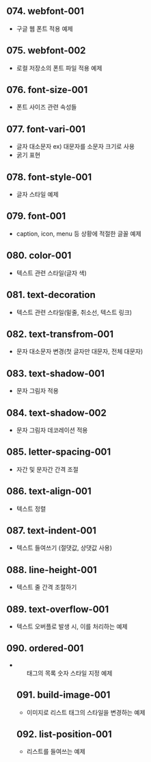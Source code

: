 ## 074. webfont-001
+ 구글 웹 폰트 적용 예제

## 075. webfont-002
+ 로컬 저장소의 폰트 파일 적용 예제

## 076. font-size-001
+ 폰트 사이즈 관련 속성들

## 077. font-vari-001
+ 글자 대소문자 ex) 대문자를 소문자 크기로 사용 
+ 굵기 표현

## 078. font-style-001
+ 글자 스타일 예제

## 079. font-001
+ caption, icon, menu 등 상황에 적절한 글꼴 예제

## 080. color-001
+ 텍스트 관련 스타일(글자 색)

## 081. text-decoration
+ 텍스트 관련 스타일(밑줄, 취소선, 텍스트 링크)

## 082. text-transfrom-001
+ 문자 대소문자 변경(첫 글자만 대문자, 전체 대문자)

## 083. text-shadow-001
+ 문자 그림자 적용

## 084. text-shadow-002
+ 문자 그림자 데코레이션 적용

## 085. letter-spacing-001
+ 자간 및 문자간 간격 조절

## 086. text-align-001
+ 텍스트 정렬

## 087. text-indent-001
+ 텍스트 들여쓰기 (절댓값, 상댓값 사용)

## 088. line-height-001
+ 텍스트 줄 간격 조절하기

## 089. text-overflow-001
+ 텍스트 오버플로 발생 시, 이를 처리하는 예제

## 090. ordered-001
+ <ul> 태그의 목록 숫자 스타일 지정 예제

## 091. build-image-001
+ 이미지로 리스트 태그의 스타일을 변경하는 예제

## 092. list-position-001
+ 리스트를 들여쓰는 예제
